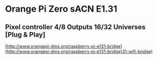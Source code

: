 # Orange Pi Zero sACN E1.31
## Pixel controller 4/8 Outputs 16/32 Universes [Plug & Play]

[http://www.orangepi-dmx.org/raspberry-pi-e131-bridge](http://www.orangepi-dmx.org/raspberry-pi-e131-bridge)31-wifi-bridge)